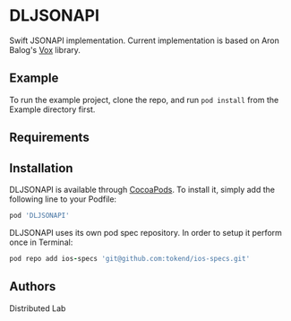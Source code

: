 # DLJSONAPI

Swift JSONAPI implementation.
Current implementation is based on Aron Balog's [Vox](https://github.com/aronbalog/Vox) library.

## Example

To run the example project, clone the repo, and run `pod install` from the Example directory first.

## Requirements

## Installation

DLJSONAPI is available through [CocoaPods](http://cocoapods.org). To install
it, simply add the following line to your Podfile:

```ruby
pod 'DLJSONAPI'
```

DLJSONAPI uses its own pod spec repository. In order to setup it perform once in Terminal:

```ruby
pod repo add ios-specs 'git@github.com:tokend/ios-specs.git'
```

## Authors

Distributed Lab
